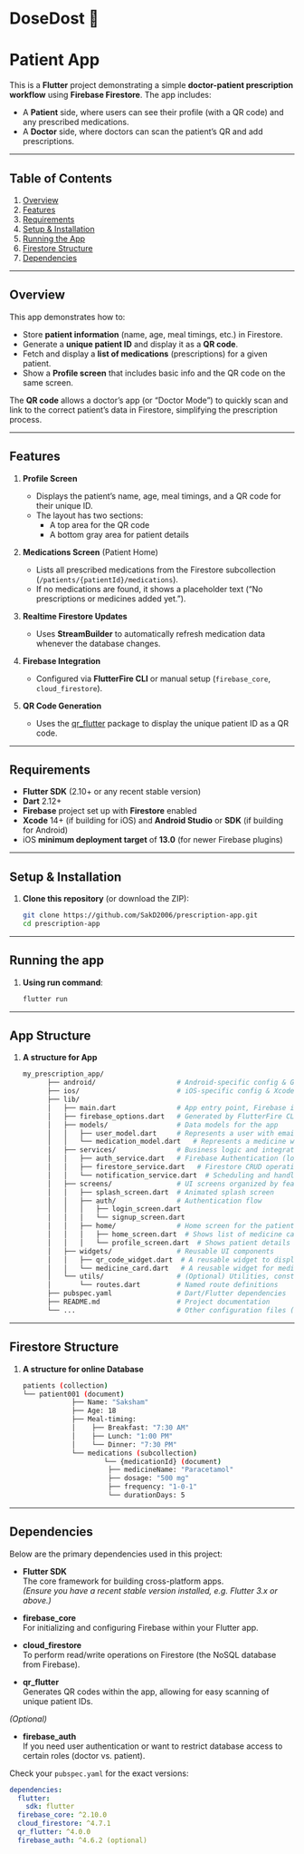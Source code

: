 # DoseDost 💊
# Patient App


This is a **Flutter** project demonstrating a simple **doctor-patient prescription workflow** using **Firebase Firestore**. The app includes:

- A **Patient** side, where users can see their profile (with a QR code) and any prescribed medications.
- A **Doctor** side, where doctors can scan the patient’s QR and add prescriptions.

---

## Table of Contents
1. [Overview](#overview)  
2. [Features](#features)
3. [Requirements](#requirements)  
4. [Setup & Installation](#setup--installation)  
5. [Running the App](#running-the-app)  
6. [Firestore Structure](#firestore-structure)  
7. [Dependencies](#dependencies)

---

## Overview

This app demonstrates how to:
- Store **patient information** (name, age, meal timings, etc.) in Firestore.
- Generate a **unique patient ID** and display it as a **QR code**.
- Fetch and display a **list of medications** (prescriptions) for a given patient.
- Show a **Profile screen** that includes basic info and the QR code on the same screen.

The **QR code** allows a doctor’s app (or “Doctor Mode”) to quickly scan and link to the correct patient’s data in Firestore, simplifying the prescription process.

---

## Features

1. **Profile Screen**  
   - Displays the patient’s name, age, meal timings, and a QR code for their unique ID.  
   - The layout has two sections:  
     - A top area for the QR code  
     - A bottom gray area for patient details  

2. **Medications Screen** (Patient Home)  
   - Lists all prescribed medications from the Firestore subcollection (`/patients/{patientId}/medications`).  
   - If no medications are found, it shows a placeholder text (“No prescriptions or medicines added yet.”).  

3. **Realtime Firestore Updates**  
   - Uses **StreamBuilder** to automatically refresh medication data whenever the database changes.  

4. **Firebase Integration**  
   - Configured via **FlutterFire CLI** or manual setup (`firebase_core`, `cloud_firestore`).  

5. **QR Code Generation**  
   - Uses the [qr_flutter](https://pub.dev/packages/qr_flutter) package to display the unique patient ID as a QR code.

---

## Requirements

- **Flutter SDK** (2.10+ or any recent stable version)
- **Dart** 2.12+
- **Firebase** project set up with **Firestore** enabled
- **Xcode** 14+ (if building for iOS) and **Android Studio** or **SDK** (if building for Android)
- iOS **minimum deployment target** of **13.0** (for newer Firebase plugins)

---

## Setup & Installation

1. **Clone this repository** (or download the ZIP):
   ```bash
   git clone https://github.com/SakD2006/prescription-app.git
   cd prescription-app

---

## Running the app
1. **Using run command**:
   ```bash
   flutter run

---

## App Structure
1. **A structure for App**
    ```bash
    my_prescription_app/
          ├── android/                    # Android-specific config & Gradle files
          ├── ios/                        # iOS-specific config & Xcode files
          ├── lib/
          │   ├── main.dart               # App entry point, Firebase initialization, routing
          │   ├── firebase_options.dart   # Generated by FlutterFire CLI (Firebase config)
          │   ├── models/                 # Data models for the app
          │   │   ├── user_model.dart     # Represents a user with email, age, meal timings, etc.
          │   │   └── medication_model.dart   # Represents a medicine with name, dosage, frequency, duration, etc.
          │   ├── services/               # Business logic and integration with Firebase/notifications
          │   │   ├── auth_service.dart   # Firebase Authentication (login,  signup, sign-out)
          │   │   ├── firestore_service.dart   # Firestore CRUD operations (fetch/add prescriptions)
          │   │   └── notification_service.dart  # Scheduling and handling notifications
          │   ├── screens/                # UI screens organized by feature
          │   │   ├── splash_screen.dart  # Animated splash screen
          │   │   ├── auth/               # Authentication flow
          │   │   │   ├── login_screen.dart
          │   │   │   └── signup_screen.dart
          │   │   ├── home/               # Home screen for the patient
          │   │   │   ├── home_screen.dart  # Shows list of medicine cards
          │   │   │   └── profile_screen.dart  # Shows patient details and embedded QR code
          │   ├── widgets/                # Reusable UI components
          │   │   ├── qr_code_widget.dart  # A reusable widget to display a QR code
          │   │   └── medicine_card.dart   # A reusable widget for medicine cards with a "taken" button
          │   └── utils/                  # (Optional) Utilities, constants, helper functions, etc.
          │       └── routes.dart         # Named route definitions
          ├── pubspec.yaml                # Dart/Flutter dependencies
          ├── README.md                   # Project documentation
          └── ...                         # Other configuration files (analysis_options.yaml, etc.)


---

## Firestore Structure
1. **A structure for online Database**
    ```bash
    patients (collection)
    └── patient001 (document)
                ├── Name: "Saksham"
                ├── Age: 18
                ├── Meal-timing:
                │    ├── Breakfast: "7:30 AM"
                │    ├── Lunch: "1:00 PM"
                │    └── Dinner: "7:30 PM"
                └── medications (subcollection)
                        └── {medicationId} (document)
                         ├── medicineName: "Paracetamol"
                         ├── dosage: "500 mg"
                         ├── frequency: "1-0-1"
                         └── durationDays: 5


---

## Dependencies

Below are the primary dependencies used in this project:

- **Flutter SDK**  
  The core framework for building cross-platform apps.  
  *(Ensure you have a recent stable version installed, e.g. Flutter 3.x or above.)*

- **firebase_core**  
  For initializing and configuring Firebase within your Flutter app.

- **cloud_firestore**  
  To perform read/write operations on Firestore (the NoSQL database from Firebase).

- **qr_flutter**  
  Generates QR codes within the app, allowing for easy scanning of unique patient IDs.

*(Optional)*

- **firebase_auth**  
  If you need user authentication or want to restrict database access to certain roles (doctor vs. patient).

Check your `pubspec.yaml` for the exact versions:
```yaml
dependencies:
  flutter:
    sdk: flutter
  firebase_core: ^2.10.0
  cloud_firestore: ^4.7.1
  qr_flutter: ^4.0.0
  firebase_auth: ^4.6.2 (optional)